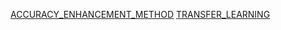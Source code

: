[ACCURACY_ENHANCEMENT_METHOD](https://paperswithcode.com/paper/accuracy-enhancement-method-for-speech)
[TRANSFER_LEARNING](https://huggingface.co/ehcalabres/wav2vec2-lg-xlsr-en-speech-emotion-recognition)

